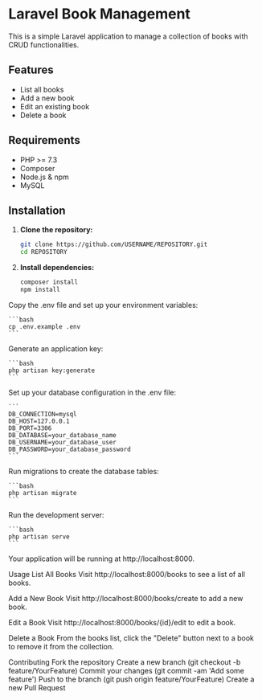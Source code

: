 # Laravel Book Management

This is a simple Laravel application to manage a collection of books with CRUD functionalities.

## Features

- List all books
- Add a new book
- Edit an existing book
- Delete a book

## Requirements

- PHP >= 7.3
- Composer
- Node.js & npm
- MySQL

## Installation

1. **Clone the repository:**
   ```bash
   git clone https://github.com/USERNAME/REPOSITORY.git
   cd REPOSITORY
   ```

2. **Install dependencies:**

    ```bash
    composer install
    npm install
    ```

Copy the .env file and set up your environment variables:

    ```bash
    cp .env.example .env
    ```

Generate an application key:


    ```bash
    php artisan key:generate
    ```

Set up your database configuration in the .env file:

    ```
    DB_CONNECTION=mysql
    DB_HOST=127.0.0.1
    DB_PORT=3306
    DB_DATABASE=your_database_name
    DB_USERNAME=your_database_user
    DB_PASSWORD=your_database_password
    ```

Run migrations to create the database tables:

    ```bash
    php artisan migrate
    ```

Run the development server:

    ```bash
    php artisan serve
    ```

Your application will be running at http://localhost:8000.

Usage
List All Books
Visit http://localhost:8000/books to see a list of all books.

Add a New Book
Visit http://localhost:8000/books/create to add a new book.

Edit a Book
Visit http://localhost:8000/books/{id}/edit to edit a book.

Delete a Book
From the books list, click the "Delete" button next to a book to remove it from the collection.

Contributing
Fork the repository
Create a new branch (git checkout -b feature/YourFeature)
Commit your changes (git commit -am 'Add some feature')
Push to the branch (git push origin feature/YourFeature)
Create a new Pull Request